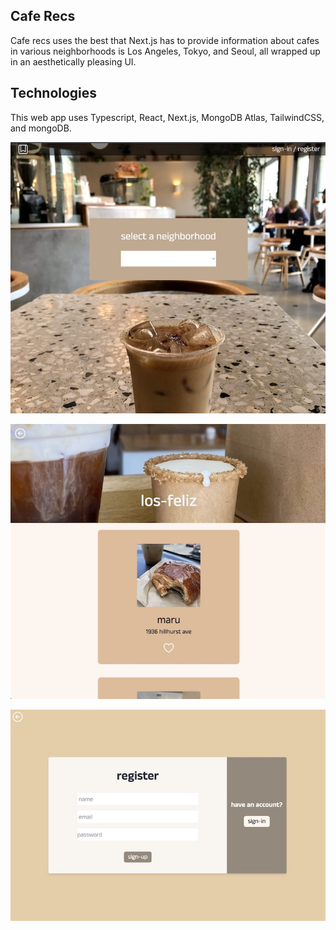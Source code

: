 ## Cafe Recs

Cafe recs uses the best that Next.js has to provide information about cafes in various neighborhoods is Los Angeles, Tokyo, and Seoul, all wrapped up in an aesthetically pleasing UI.

## Technologies

This web app uses Typescript, React, Next.js, MongoDB Atlas, TailwindCSS, and mongoDB.

![Site Overview](public/overview.jpg)

![Site Overview3](public/overview3.jpg)

![Site Overview2](public/overview2.jpg)
